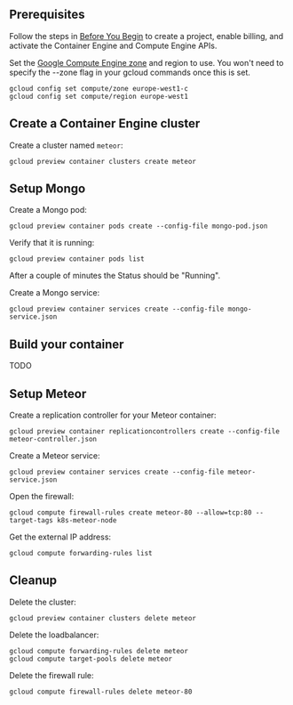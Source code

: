 Prerequisites
-------------

Follow the steps in [Before You Begin](https://cloud.google.com/container-engine/docs/before-you-begin) to create a project, enable billing, and activate the Container Engine and Compute Engine APIs.

Set the [Google Compute Engine zone](https://cloud.google.com/compute/docs/zones#available) and region to use. You won't need to specify the --zone flag in your gcloud commands once this is set.

    gcloud config set compute/zone europe-west1-c
    gcloud config set compute/region europe-west1


Create a Container Engine cluster
---------------------------------

Create a cluster named `meteor`:

    gcloud preview container clusters create meteor



Setup Mongo
-----------

Create a Mongo pod:

    gcloud preview container pods create --config-file mongo-pod.json

Verify that it is running:

    gcloud preview container pods list

After a couple of minutes the Status should be "Running".

Create a Mongo service:

    gcloud preview container services create --config-file mongo-service.json



Build your container
--------------------

TODO



Setup Meteor
------------

Create a replication controller for your Meteor container:

    gcloud preview container replicationcontrollers create --config-file meteor-controller.json

Create a Meteor service:

    gcloud preview container services create --config-file meteor-service.json

Open the firewall:

    gcloud compute firewall-rules create meteor-80 --allow=tcp:80 --target-tags k8s-meteor-node

Get the external IP address:

    gcloud compute forwarding-rules list



Cleanup
-------

Delete the cluster:

    gcloud preview container clusters delete meteor

Delete the loadbalancer:

    gcloud compute forwarding-rules delete meteor
    gcloud compute target-pools delete meteor

Delete the firewall rule:

    gcloud compute firewall-rules delete meteor-80


